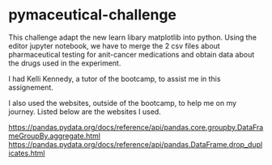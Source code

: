 # pymaceutical-challenge

This challenge adapt the new learn libary matplotlib into python. Using the editor jupyter notebook, we have to merge the 2 csv files about pharmaceutical testing for anit-cancer medications and obtain data about the drugs used in the experiment.  

I had Kelli Kennedy, a tutor of the bootcamp, to assist me in this assignement. 

I also used the websites, outside of the bootcamp, to help me on my journey. Listed below are the websites I used.

https://pandas.pydata.org/docs/reference/api/pandas.core.groupby.DataFrameGroupBy.aggregate.html
https://pandas.pydata.org/docs/reference/api/pandas.DataFrame.drop_duplicates.html
